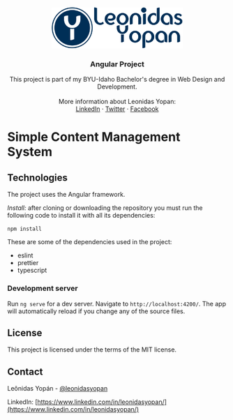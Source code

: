 <!-- PROJECT LOGO -->
<br />
<p align="center">
  <a href="https://leonidasyopan.com/">
    <img src="https://raw.githubusercontent.com/leonidasyopan/yopan-journal-frontend/master/src/assets/logo-leonidas-yopan-480x150.png" alt="Logo Leonidas Yopan" width="300" height="94" target="_blank">
  </a>

  <h3 align="center">Angular Project</h3>

  <p align="center">
    This project is part of my BYU-Idaho Bachelor's degree in Web Design and Development.
    <br />
    <br />
    More information about Leonidas Yopan:
    <br />
    <a href="https://www.linkedin.com/in/leonidasyopan/" target="_blank">LinkedIn</a>
    ·
    <a href="https://twitter.com/leonidasyopan" target="_blank">Twitter</a>
    ·
    <a href="https://www.facebook.com/leonidasyopan" target="_blank">Facebook</a>
  </p>
</p>

# Simple Content Management System

## Technologies
The project uses the Angular framework.

_Install:_ after cloning or downloading the repository you must run the following code to install it with all its dependencies:

```
npm install
```

These are some of the dependencies used in the project:

- eslint
- prettier
- typescript

### Development server

Run `ng serve` for a dev server. Navigate to `http://localhost:4200/`. The app will automatically reload if you change any of the source files.

<!-- LICENSE -->

## License

This project is licensed under the terms of the MIT license.

<!-- CONTACT -->

## Contact

Leônidas Yopán - [@leonidasyopan](https://twitter.com/leonidasyopan)

LinkedIn: [https://www.linkedin.com/in/leonidasyopan/](https://www.linkedin.com/in/leonidasyopan/)
